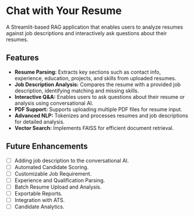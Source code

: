 # Chat with Your Resume

A Streamlit-based RAG application that enables users to analyze resumes against job descriptions and interactively ask questions about their resumes.

## Features

- **Resume Parsing:** Extracts key sections such as contact info, experience, education, projects, and skills from uploaded resumes.
- **Job Description Analysis:** Compares the resume with a provided job description, identifying matching and missing skills.
- **Interactive Q&A:** Enables users to ask questions about their resume or analysis using conversational AI.
- **PDF Support:** Supports uploading multiple PDF files for resume input.
- **Advanced NLP:** Tokenizes and processes resumes and job descriptions for detailed analysis.
- **Vector Search:** Implements FAISS for efficient document retrieval.

## Future Enhancements

- [ ] Adding job description to the conversational AI.
- [ ] Automated Candidate Scoring.
- [ ] Customizable Job Requirement.
- [ ] Experience and Qualification Parsing.
- [ ] Batch Resume Upload and Analysis.
- [ ] Exportable Reports.
- [ ] Integration with ATS.
- [ ] Candidate Analytics.
